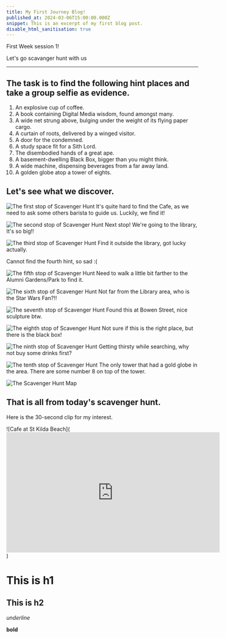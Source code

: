 ```yaml
---
title: My First Journey Blog!
published_at: 2024-03-06T15:00:00.000Z
snippet: This is an excerpt of my first blog post.
disable_html_sanitisation: true
---
```


First Week session 1!

Let's go scavanger hunt with us

---

## The task is to find the following hint places and take a group selfie as evidence.

1. An explosive cup of coffee.
2. A book containing Digital Media wisdom, found amongst many.
3. A wide net strung above, bulging under the weight of its flying paper cargo.
4. A curtain of roots, delivered by a winged visitor.
5. A door for the condemned.
6. A study space fit for a Sith Lord.
7. The disembodied hands of a great ape.
8. A basement-dwelling Black Box, bigger than you might think.
9. A wide machine, dispensing beverages from a far away land.
10. A golden globe atop a tower of eights.

## Let's see what we discover.

![The first stop of Scavenger Hunt](/images/01.jpg)
It's quite hard to find the Cafe, as we need to ask some others barista to guide us. Luckily, we find it!

![The second stop of Scavenger Hunt](/images/02.jpg)
Next stop! We're going to the library, It's so big!!

![The third stop of Scavenger Hunt](/images/03.jpg)
Find it outside the library, got lucky actually.

Cannot find the fourth hint, so sad :(

![The fifth stop of Scavenger Hunt](/images/05.jpg)
Need to walk a little bit farther to the Alumni Gardens/Park to find it.

![The sixth stop of Scavenger Hunt](/images/06.jpg)
Not far from the Library area, who is the Star Wars Fan?!!

![The seventh stop of Scavenger Hunt](/images/07.jpg)
Found this at Bowen Street, nice sculpture btw.

![The eighth stop of Scavenger Hunt](/images/08.jpg)
Not sure if this is the right place, but there is the black box!

![The ninth stop of Scavenger Hunt](/images/09.jpg)
Getting thirsty while searching, why not buy some drinks first?

![The tenth stop of Scavenger Hunt](/images/10.jpg)
The only tower that had a gold globe in the area. There are some number 8 on top of the tower.

![The Scavenger Hunt Map](/images/Scavenger%20Hunt%20Map.jpg)

## That is all from today's scavenger hunt.

Here is the 30-second clip for my interest.

![Cafe at St Kilda Beach](<iframe width="560" height="315" src="https://www.youtube.com/embed/jlV9Of-jkTI?si=zLxWPHGj7oiZiLSW" title="YouTube video player" frameborder="0" allow="accelerometer; autoplay; clipboard-write; encrypted-media; gyroscope; picture-in-picture; web-share" allowfullscreen></iframe>)

# This is h1

## This is h2

_underline_

**bold**

